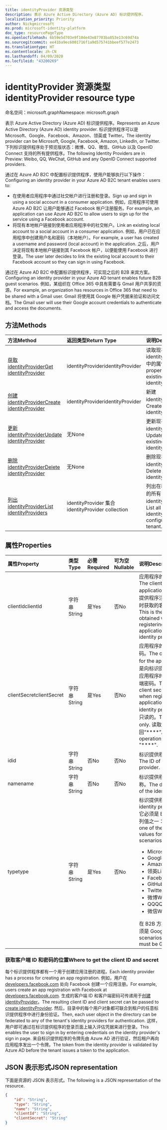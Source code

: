 ```yaml
---
title: identityProvider 资源类型
description: 表示 Azure Active Directory (Azure AD) 标识提供程序。
localization_priority: Priority
author: Nickgmicrosoft
ms.prod: microsoft-identity-platform
doc_type: resourcePageType
ms.openlocfilehash: 6b59e5d703e9f10de43e87703ba853e13c69d74a
ms.sourcegitcommit: ee41ba9ec6001716f1a9d575741bbeef577e2473
ms.translationtype: HT
ms.contentlocale: zh-CN
ms.lasthandoff: 04/09/2020
ms.locfileid: "43200269"
---
```

# <a name="identityprovider-resource-type"></a><span data-ttu-id="92cc1-103">identityProvider 资源类型</span><span class="sxs-lookup"><span data-stu-id="92cc1-103">identityProvider resource type</span></span>

<span data-ttu-id="92cc1-104">命名空间：microsoft.graph</span><span class="sxs-lookup"><span data-stu-id="92cc1-104">Namespace: microsoft.graph</span></span>

<span data-ttu-id="92cc1-105">表示 Azure Active Directory (Azure AD) 标识提供程序。</span><span class="sxs-lookup"><span data-stu-id="92cc1-105">Represents an Azure Active Directory (Azure AD) identity provider.</span></span> <span data-ttu-id="92cc1-106">标识提供程序可以是 Microsoft、Google、Facebook、Amazon、领英或 Twitter。</span><span class="sxs-lookup"><span data-stu-id="92cc1-106">The identity provider can be Microsoft, Google, Facebook, Amazon,  LinkedIn, or Twitter.</span></span> <span data-ttu-id="92cc1-107">下列标识提供程序处于预览版状态：微博、QQ、微信、GitHub 以及 OpenID Connect 支持的所有提供程序。</span><span class="sxs-lookup"><span data-stu-id="92cc1-107">The following Identity Providers are in Preview: Weibo, QQ, WeChat, GitHub and any OpenID Connect supported providers.</span></span> 

<span data-ttu-id="92cc1-108">通过在 Azure AD B2C 中配置标识提供程序，使用户能够执行以下操作：</span><span class="sxs-lookup"><span data-stu-id="92cc1-108">Configuring an identity provider in your Azure AD B2C tenant enables users to:</span></span>

* <span data-ttu-id="92cc1-109">在使用者应用程序中通过社交帐户进行注册和登录。</span><span class="sxs-lookup"><span data-stu-id="92cc1-109">Sign up and sign in using a social account in a consumer application.</span></span> <span data-ttu-id="92cc1-110">例如，应用程序可使用 Azure AD B2C 让用户能够通过 Facebook 帐户注册服务。</span><span class="sxs-lookup"><span data-stu-id="92cc1-110">For example, an application can use Azure AD B2C to allow users to sign up for the service using a Facebook account.</span></span>
* <span data-ttu-id="92cc1-111">将现有本地帐户链接到使用者应用程序中的社交帐户。</span><span class="sxs-lookup"><span data-stu-id="92cc1-111">Link an existing local account to a social account in a consumer application.</span></span> <span data-ttu-id="92cc1-112">例如，用户已在应用程序中创建用户名和密码（本地帐户）。</span><span class="sxs-lookup"><span data-stu-id="92cc1-112">For example, a user has created a username and password (local account) in the application.</span></span> <span data-ttu-id="92cc1-113">之后，用户决定将现有本地帐户链接到其 Facebook 帐户，以便能使用 Facebook 进行登录。</span><span class="sxs-lookup"><span data-stu-id="92cc1-113">The user later decides to link the existing local account to their Facebook account so they can sign in using Facebook.</span></span>

<span data-ttu-id="92cc1-114">通过在 Azure AD B2C 中配置标识提供程序，可实现之后的 B2B 来宾方案。</span><span class="sxs-lookup"><span data-stu-id="92cc1-114">Configuring an identity provider in your Azure AD tenant enables future B2B guest scenarios.</span></span> <span data-ttu-id="92cc1-115">例如，某组织在 Office 365 中具有需要与 Gmail 用户共享的资源。</span><span class="sxs-lookup"><span data-stu-id="92cc1-115">For example, an organization has resources in Office 365 that need to be shared with a Gmail user.</span></span> <span data-ttu-id="92cc1-116">Gmail 将使用其 Google 帐户凭据来验证和访问文档。</span><span class="sxs-lookup"><span data-stu-id="92cc1-116">The Gmail user will use their Google account credentials to authenticate and access the documents.</span></span>

## <a name="methods"></a><span data-ttu-id="92cc1-117">方法</span><span class="sxs-lookup"><span data-stu-id="92cc1-117">Methods</span></span>

| <span data-ttu-id="92cc1-118">方法</span><span class="sxs-lookup"><span data-stu-id="92cc1-118">Method</span></span>       | <span data-ttu-id="92cc1-119">返回类型</span><span class="sxs-lookup"><span data-stu-id="92cc1-119">Return Type</span></span>  |<span data-ttu-id="92cc1-120">说明</span><span class="sxs-lookup"><span data-stu-id="92cc1-120">Description</span></span>|
|:---------------|:--------|:----------|
|[<span data-ttu-id="92cc1-121">获取 identityProvider</span><span class="sxs-lookup"><span data-stu-id="92cc1-121">Get identityProvider</span></span>](../api/identityprovider-get.md) |<span data-ttu-id="92cc1-122">identityProvider</span><span class="sxs-lookup"><span data-stu-id="92cc1-122">identityProvider</span></span>|<span data-ttu-id="92cc1-123">读取现有 identityProvider 中的属性。</span><span class="sxs-lookup"><span data-stu-id="92cc1-123">Read properties of an existing identityProvider.</span></span>|
|[<span data-ttu-id="92cc1-124">创建 identityProvider</span><span class="sxs-lookup"><span data-stu-id="92cc1-124">Create identityProvider</span></span>](../api/identityprovider-post-identityproviders.md)|<span data-ttu-id="92cc1-125">identityProvider</span><span class="sxs-lookup"><span data-stu-id="92cc1-125">identityProvider</span></span>|<span data-ttu-id="92cc1-126">新建 identityProvider。</span><span class="sxs-lookup"><span data-stu-id="92cc1-126">Create a new identityProvider.</span></span>|
|[<span data-ttu-id="92cc1-127">更新 identityProvider</span><span class="sxs-lookup"><span data-stu-id="92cc1-127">Update identityProvider</span></span>](../api/identityprovider-update.md)|<span data-ttu-id="92cc1-128">无</span><span class="sxs-lookup"><span data-stu-id="92cc1-128">None</span></span>|<span data-ttu-id="92cc1-129">更新现有的 identityProvider。</span><span class="sxs-lookup"><span data-stu-id="92cc1-129">Update an existing identityProvider.</span></span>|
|[<span data-ttu-id="92cc1-130">删除 identityProvider</span><span class="sxs-lookup"><span data-stu-id="92cc1-130">Delete identityProvider</span></span>](../api/identityprovider-delete.md)|<span data-ttu-id="92cc1-131">无</span><span class="sxs-lookup"><span data-stu-id="92cc1-131">None</span></span>|<span data-ttu-id="92cc1-132">删除现有的 identityProvider。</span><span class="sxs-lookup"><span data-stu-id="92cc1-132">Delete an existing identityProvider.</span></span>|
|[<span data-ttu-id="92cc1-133">列出 identityProvider</span><span class="sxs-lookup"><span data-stu-id="92cc1-133">List identityProviders</span></span>](../api/identityprovider-list.md)|<span data-ttu-id="92cc1-134">identityProvider 集合</span><span class="sxs-lookup"><span data-stu-id="92cc1-134">identityProvider collection</span></span>|<span data-ttu-id="92cc1-135">列出在租户中配置的所有 identityProvider。</span><span class="sxs-lookup"><span data-stu-id="92cc1-135">List all identityProviders configured in a tenant.</span></span>|

## <a name="properties"></a><span data-ttu-id="92cc1-136">属性</span><span class="sxs-lookup"><span data-stu-id="92cc1-136">Properties</span></span>

|<span data-ttu-id="92cc1-137">属性</span><span class="sxs-lookup"><span data-stu-id="92cc1-137">Property</span></span>|<span data-ttu-id="92cc1-138">类型</span><span class="sxs-lookup"><span data-stu-id="92cc1-138">Type</span></span>|<span data-ttu-id="92cc1-139">必需</span><span class="sxs-lookup"><span data-stu-id="92cc1-139">Required</span></span>|<span data-ttu-id="92cc1-140">可为空</span><span class="sxs-lookup"><span data-stu-id="92cc1-140">Nullable</span></span>|<span data-ttu-id="92cc1-141">说明</span><span class="sxs-lookup"><span data-stu-id="92cc1-141">Description</span></span>|
|:---------------|:--------|:--------|:--------|:----------|
|<span data-ttu-id="92cc1-142">clientId</span><span class="sxs-lookup"><span data-stu-id="92cc1-142">clientId</span></span>|<span data-ttu-id="92cc1-143">字符串</span><span class="sxs-lookup"><span data-stu-id="92cc1-143">String</span></span>|<span data-ttu-id="92cc1-144">是</span><span class="sxs-lookup"><span data-stu-id="92cc1-144">Yes</span></span>|<span data-ttu-id="92cc1-145">否</span><span class="sxs-lookup"><span data-stu-id="92cc1-145">No</span></span>|<span data-ttu-id="92cc1-146">应用程序的客户端 ID。</span><span class="sxs-lookup"><span data-stu-id="92cc1-146">The client ID for the application.</span></span> <span data-ttu-id="92cc1-147">这是向标识提供程序注册应用程序时获取的客户端 ID。</span><span class="sxs-lookup"><span data-stu-id="92cc1-147">This is the client ID obtained when registering the application with the identity provider.</span></span>|
|<span data-ttu-id="92cc1-148">clientSecret</span><span class="sxs-lookup"><span data-stu-id="92cc1-148">clientSecret</span></span>|<span data-ttu-id="92cc1-149">字符串</span><span class="sxs-lookup"><span data-stu-id="92cc1-149">String</span></span>|<span data-ttu-id="92cc1-150">是</span><span class="sxs-lookup"><span data-stu-id="92cc1-150">Yes</span></span>|<span data-ttu-id="92cc1-151">否</span><span class="sxs-lookup"><span data-stu-id="92cc1-151">No</span></span>|<span data-ttu-id="92cc1-152">应用程序的客户端密码。</span><span class="sxs-lookup"><span data-stu-id="92cc1-152">The client secret for the application.</span></span> <span data-ttu-id="92cc1-153">这是向标识提供程序注册应用程序时获取的客户端密码。</span><span class="sxs-lookup"><span data-stu-id="92cc1-153">This is the client secret obtained when registering the application with the identity provider.</span></span> <span data-ttu-id="92cc1-154">这是只读的。</span><span class="sxs-lookup"><span data-stu-id="92cc1-154">This is write-only.</span></span> <span data-ttu-id="92cc1-155">读取操作将返回“\*\*\*\*”。</span><span class="sxs-lookup"><span data-stu-id="92cc1-155">A read operation will return "\*\*\*\*".</span></span>|
|<span data-ttu-id="92cc1-156">id</span><span class="sxs-lookup"><span data-stu-id="92cc1-156">id</span></span>|<span data-ttu-id="92cc1-157">字符串</span><span class="sxs-lookup"><span data-stu-id="92cc1-157">String</span></span>|<span data-ttu-id="92cc1-158">否</span><span class="sxs-lookup"><span data-stu-id="92cc1-158">No</span></span>|<span data-ttu-id="92cc1-159">否</span><span class="sxs-lookup"><span data-stu-id="92cc1-159">No</span></span>|<span data-ttu-id="92cc1-160">标识提供程序的 ID。</span><span class="sxs-lookup"><span data-stu-id="92cc1-160">The ID of the identity provider.</span></span>|
|<span data-ttu-id="92cc1-161">name</span><span class="sxs-lookup"><span data-stu-id="92cc1-161">name</span></span>|<span data-ttu-id="92cc1-162">字符串</span><span class="sxs-lookup"><span data-stu-id="92cc1-162">String</span></span>|<span data-ttu-id="92cc1-163">否</span><span class="sxs-lookup"><span data-stu-id="92cc1-163">No</span></span>|<span data-ttu-id="92cc1-164">否</span><span class="sxs-lookup"><span data-stu-id="92cc1-164">No</span></span>|<span data-ttu-id="92cc1-165">标识提供程序的显示名称。</span><span class="sxs-lookup"><span data-stu-id="92cc1-165">The display name of the identity provider.</span></span>|
|<span data-ttu-id="92cc1-166">type</span><span class="sxs-lookup"><span data-stu-id="92cc1-166">type</span></span>|<span data-ttu-id="92cc1-167">字符串</span><span class="sxs-lookup"><span data-stu-id="92cc1-167">String</span></span>|<span data-ttu-id="92cc1-168">是</span><span class="sxs-lookup"><span data-stu-id="92cc1-168">Yes</span></span>|<span data-ttu-id="92cc1-169">否</span><span class="sxs-lookup"><span data-stu-id="92cc1-169">No</span></span>|<span data-ttu-id="92cc1-170">标识提供程序类型。</span><span class="sxs-lookup"><span data-stu-id="92cc1-170">The identity provider type.</span></span> <span data-ttu-id="92cc1-171">它必须是 B2C 方案的下列值之一：</span><span class="sxs-lookup"><span data-stu-id="92cc1-171">It must be one of the following values for B2C scenarios:</span></span> <ul><li/><span data-ttu-id="92cc1-172">Microsoft</span><span class="sxs-lookup"><span data-stu-id="92cc1-172">Microsoft</span></span><li/><span data-ttu-id="92cc1-173">Google</span><span class="sxs-lookup"><span data-stu-id="92cc1-173">Google</span></span><li/><span data-ttu-id="92cc1-174">Amazon</span><span class="sxs-lookup"><span data-stu-id="92cc1-174">Amazon</span></span><li/><span data-ttu-id="92cc1-175">领英</span><span class="sxs-lookup"><span data-stu-id="92cc1-175">LinkedIn</span></span><li/><span data-ttu-id="92cc1-176">Facebook</span><span class="sxs-lookup"><span data-stu-id="92cc1-176">Facebook</span></span><li/><span data-ttu-id="92cc1-177">GitHub</span><span class="sxs-lookup"><span data-stu-id="92cc1-177">GitHub</span></span><li/><span data-ttu-id="92cc1-178">Twitter</span><span class="sxs-lookup"><span data-stu-id="92cc1-178">Twitter</span></span><li/><span data-ttu-id="92cc1-179">微博</span><span class="sxs-lookup"><span data-stu-id="92cc1-179">Weibo</span></span><li/><span data-ttu-id="92cc1-180">QQ</span><span class="sxs-lookup"><span data-stu-id="92cc1-180">QQ</span></span><li/><span data-ttu-id="92cc1-181">微信</span><span class="sxs-lookup"><span data-stu-id="92cc1-181">WeChat</span></span></ul><span data-ttu-id="92cc1-182">在 B2B 方案中，该值必须是 Google。</span><span class="sxs-lookup"><span data-stu-id="92cc1-182">For B2B scenarios, the value must be Google.</span></span>|

### <a name="where-to-get-the-client-id-and-secret"></a><span data-ttu-id="92cc1-183">获取客户端 ID 和密码的位置</span><span class="sxs-lookup"><span data-stu-id="92cc1-183">Where to get the client ID and secret</span></span>

<span data-ttu-id="92cc1-184">每个标识提供程序都有一个用于创建应用注册的进程。</span><span class="sxs-lookup"><span data-stu-id="92cc1-184">Each identity provider has a process for creating an app registration.</span></span> <span data-ttu-id="92cc1-185">例如，用户在 [developers.facebook.com](https://developers.facebook.com/) 处向 Facebook 创建一个应用注册。</span><span class="sxs-lookup"><span data-stu-id="92cc1-185">For example, users create an app registration with Facebook at [developers.facebook.com](https://developers.facebook.com/).</span></span> <span data-ttu-id="92cc1-186">生成的客户端 ID 和客户端密码可传递用于[创建 identityProvider](../api/identityprovider-post-identityproviders.md)。</span><span class="sxs-lookup"><span data-stu-id="92cc1-186">The resulting client ID and client secret can be passed to [create identityProvider](../api/identityprovider-post-identityproviders.md).</span></span> <span data-ttu-id="92cc1-187">然后，目录中的每个用户对象都可联合到租户的任意标识提供程序中进行身份验证。</span><span class="sxs-lookup"><span data-stu-id="92cc1-187">Then, each user object in the directory can be federated to any of the tenant's identity providers for authentication.</span></span> <span data-ttu-id="92cc1-188">这样，用户即可通过在标识提供程序的登录页面上输入评估凭据来进行登录。</span><span class="sxs-lookup"><span data-stu-id="92cc1-188">This enables the user to sign in by entering credentials on the identity provider's sign in page.</span></span> <span data-ttu-id="92cc1-189">来自标识提供程序的令牌先由 Azure AD 进行验证，然后租户再向应用程序发出一个令牌。</span><span class="sxs-lookup"><span data-stu-id="92cc1-189">The token from the identity provider is validated by Azure AD before the tenant issues a token to the application.</span></span>

## <a name="json-representation"></a><span data-ttu-id="92cc1-190">JSON 表示形式</span><span class="sxs-lookup"><span data-stu-id="92cc1-190">JSON representation</span></span>

<span data-ttu-id="92cc1-191">下面是资源的 JSON 表示形式。</span><span class="sxs-lookup"><span data-stu-id="92cc1-191">The following is a JSON representation of the resource.</span></span>

<!-- {
  "blockType": "resource",
  "@odata.type": "microsoft.graph.IdentityProvider"
} -->

```json
{
    "id": "String",
    "type": "String",
    "name": "String",
    "clientId": "String",
    "clientSecret": "String"
}
```
